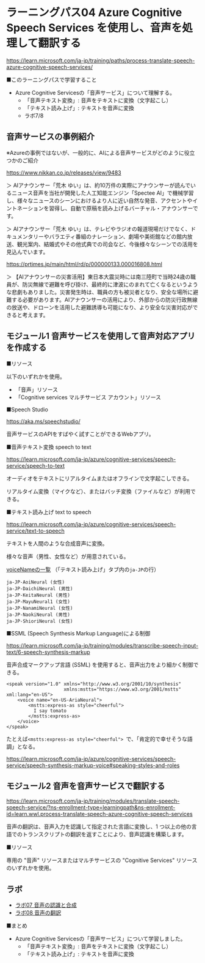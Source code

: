 # ラーニングパス04 Azure Cognitive Speech Services を使用し、音声を処理して翻訳する

https://learn.microsoft.com/ja-jp/training/paths/process-translate-speech-azure-cognitive-speech-services/

■このラーニングパスで学習すること

- Azure Cognitive Servicesの「音声サービス」について理解する。
  - 「音声テキスト変換」: 音声をテキストに変換（文字起こし）
  - 「テキスト読み上げ」: テキストを音声に変換
  - ラボ7/8

## 音声サービスの事例紹介

※Azureの事例ではないが、一般的に、AIによる音声サービスがどのように役立つかのご紹介

https://www.nikkan.co.jp/releases/view/9483

＞ AIアナウンサー「荒木 ゆい」は、約10万件の実際にアナウンサーが読んでいるニュース音声を当社が開発した人工知能エンジン「Spectee AI」で機械学習し、様々なニュースのシーンにおけるより人に近い自然な発音、アクセントやイントネーションを習得し、自動で原稿を読み上げるバーチャル・アナウンサーです。

＞ AIアナウンサー「荒木 ゆい」は、テレビやラジオの報道現場だけでなく、ドキュメンタリーやバラエティ番組のナレーション、劇場や美術館などの館内放送、観光案内、結婚式やその他式典での司会など、今後様々なシーンでの活用を見込んでいます。

https://prtimes.jp/main/html/rd/p/000000133.000016808.html

＞ 【AIアナウンサーの災害活用】東日本大震災時には南三陸町で当時24歳の職員が、防災無線で避難を呼び掛け、最終的に津波にのまれて亡くなるというような悲劇もありました。災害発生時は、職員の方も被災者となり、安全な場所に避難する必要があります。AIアナウンサーの活用により、外部からの防災行政無線の放送や、ドローンを活用した避難誘導も可能になり、より安全な災害対応ができると考えます。

## モジュール1 音声サービスを使用して音声対応アプリを作成する

■リソース

以下のいずれかを使用。

- 「音声」リソース
- 「Cognitive services マルチサービス アカウント」リソース

■Speech Studio

https://aka.ms/speechstudio/

音声サービスのAPIをすばやく試すことができるWebアプリ。

■音声テキスト変換 speech to text

https://learn.microsoft.com/ja-jp/azure/cognitive-services/speech-service/speech-to-text

オーディオをテキストにリアルタイムまたはオフラインで文字起こしできる。

リアルタイム変換（マイクなど）、またはバッチ変換（ファイルなど）が利用できる。

■テキスト読み上げ text to speech

https://learn.microsoft.com/ja-jp/azure/cognitive-services/speech-service/text-to-speech

テキストを人間のような合成音声に変換。

様々な音声（男性、女性など）が用意されている。

[voiceNameの一覧](https://learn.microsoft.com/ja-jp/azure/cognitive-services/speech-service/language-support?tabs=tts#supported-languages) （「テキスト読み上げ」タブ内の`ja-JP`の行）

```
ja-JP-AoiNeural (女性)
ja-JP-DaichiNeural (男性)
ja-JP-KeitaNeural (男性)
ja-JP-MayuNeural1 (女性)
ja-JP-NanamiNeural (女性)
ja-JP-NaokiNeural (男性)
ja-JP-ShioriNeural (女性)
```

■SSML (Speech Synthesis Markup Language)による制御

https://learn.microsoft.com/ja-jp/training/modules/transcribe-speech-input-text/6-speech-synthesis-markup

音声合成マークアップ言語 (SSML) を使用すると、音声出力をより細かく制御できる。

```
<speak version="1.0" xmlns="http://www.w3.org/2001/10/synthesis" 
                     xmlns:mstts="https://www.w3.org/2001/mstts" xml:lang="en-US"> 
    <voice name="en-US-AriaNeural"> 
        <mstts:express-as style="cheerful"> 
          I say tomato 
        </mstts:express-as> 
    </voice> 
</speak>
```

たとえば`<mstts:express-as style="cheerful"> `で、「肯定的で幸せそうな語調」となる。

https://learn.microsoft.com/ja-jp/azure/cognitive-services/speech-service/speech-synthesis-markup-voice#speaking-styles-and-roles


## モジュール2 音声を音声サービスで翻訳する

https://learn.microsoft.com/ja-jp/training/modules/translate-speech-speech-service/?ns-enrollment-type=learningpath&ns-enrollment-id=learn.wwl.process-translate-speech-azure-cognitive-speech-services

音声の翻訳は、音声入力を認識して指定された言語に変換し、1 つ以上の他の言語でのトランスクリプトの翻訳を返すことにより、音声認識を構築します。

■リソース

専用の "音声" リソースまたはマルチサービスの "Cognitive Services" リソースのいずれかを使用。


## ラボ

- [ラボ07 音声の認識と合成](lab07cs.md)
- [ラボ08 音声の翻訳](lab08cs.md)



■まとめ

- Azure Cognitive Servicesの「音声サービス」について学習しました。
  - 「音声テキスト変換」: 音声をテキストに変換（文字起こし）
  - 「テキスト読み上げ」: テキストを音声に変換


